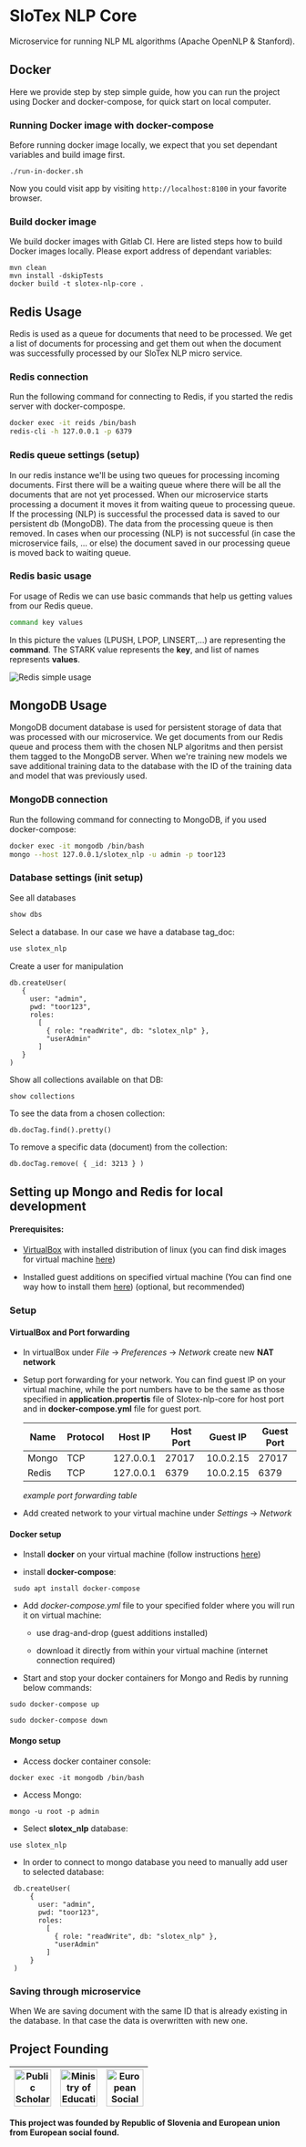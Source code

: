 # SloTex NLP Core

Microservice for running NLP ML algorithms (Apache OpenNLP & Stanford).


## Docker

Here we provide step by step simple guide, how you can run the project using
Docker and docker-compose, for quick start on local computer. 


### Running Docker image with docker-compose

Before running docker image locally, we expect that you set dependant variables
and build image first. 

```
./run-in-docker.sh 
```
Now you could visit app by visiting `http://localhost:8100` in your favorite
browser.

### Build docker image

We build docker images with Gitlab CI. Here are listed steps how to build
Docker images locally. Please export address of dependant variables:

```
mvn clean
mvn install -dskipTests
docker build -t slotex-nlp-core .
```


## Redis Usage

Redis is used as a queue for documents that need to be processed. We get a list
of documents for processing and get them out when the document was successfully
processed by our SloTex NLP micro service.

### Redis connection

Run the following command for connecting to Redis, if you started the redis
server with docker-compospe.

```bash
docker exec -it reids /bin/bash
redis-cli -h 127.0.0.1 -p 6379
```

### Redis queue settings (setup)

In our redis instance we'll be using two queues for processing incoming
documents. First there will be a waiting queue where there will be all the
documents that are not yet processed. When our microservice starts processing
a document it moves it from waiting queue to processing queue. If the
processing (NLP) is successful the processed data is saved to our persistent db
(MongoDB). The data from the processing queue is then removed. In cases when
our processing (NLP) is not successful (in case the microservice fails, ... or
else) the document saved in our processing queue is moved back to waiting
queue. 

### Redis basic usage

For usage of Redis we can use basic commands that help us getting values from
our Redis queue.

```bash
command key values
```

In this picture the values (LPUSH, LPOP, LINSERT,...) are representing the
**command**. The STARK value represents the **key**, and list of names
represents **values**.

![Redis simple usage](docs/redis-basic-commands-lists.png)

## MongoDB Usage

MongoDB document database is used for persistent storage of data that was
processed with our microservice. We get documents from our Redis queue and
process them with the chosen NLP algoritms and then persist them tagged to the
MongoDB server. When we're training new models we save additional training data
to the database with the ID of the training data and model that was previously
used.

### MongoDB connection

Run the following command for connecting to MongoDB, if you used docker-compose:

```bash
docker exec -it mongodb /bin/bash
mongo --host 127.0.0.1/slotex_nlp -u admin -p toor123
```

### Database settings (init setup)

See all databases

```bash
show dbs
```

Select a database. In our case we have a database tag_doc:

```bash
use slotex_nlp
```

Create a user for manipulation

```
db.createUser(
   {
     user: "admin",
     pwd: "toor123",
     roles:
       [
         { role: "readWrite", db: "slotex_nlp" }, 
         "userAdmin"
       ]
   }
)
```

Show all collections available on that DB:

```bash
show collections
```

To see the data from a chosen collection:

```
db.docTag.find().pretty()
```

To remove a specific data (document) from the collection:
```
db.docTag.remove( { _id: 3213 } )
```

## Setting up Mongo and Redis for local development

#### Prerequisites:

 + [VirtualBox](https://www.virtualbox.org/) with installed distribution of
   linux (you can find disk images for virtual machine
   [here](https://www.osboxes.org/))

 + Installed guest additions on specified virtual machine (You can find one way
   how to install them
   [here](https://docs.oracle.com/cd/E36500_01/E36502/html/qs-guest-additions.html))
   (optional, but recommended)

### Setup

#### VirtualBox and Port forwarding    

 + In virtualBox under *File* &rarr; *Preferences* &rarr; *Network* create new **NAT network**

 + Setup port forwarding for your network. You can find guest IP on your
   virtual machine, while the port numbers have to be the same as those
   specified in **application.propertis** file of Slotex-nlp-core for host port
   and in **docker-compose.yml** file for guest port.

    | Name  | Protocol | Host IP   | Host Port | Guest IP  | Guest Port |
    |-------|----------|-----------|-----------|-----------|------------|
    | Mongo | TCP      | 127.0.0.1 | 27017     | 10.0.2.15 | 27017      |
    | Redis | TCP      | 127.0.0.1 | 6379      | 10.0.2.15 | 6379       | 
  
    *example port forwarding table*
 
 + Add created network to your virtual machine under *Settings* &rarr; *Network*

#### Docker setup

 + Install **docker** on your virtual machine (follow instructions
   [here](https://docs.docker.com/install/linux/docker-ce/ubuntu)) 
 
 + install **docker-compose**:

```
 sudo apt install docker-compose
```

 + Add *docker-compose.yml* file to your specified folder where you will run it on virtual machine:

    + use drag-and-drop (guest additions installed)

    + download it directly from within your virtual machine (internet connection required)

 + Start and stop your docker containers for Mongo and Redis by running below commands:

```
sudo docker-compose up
```

```
sudo docker-compose down
```

#### Mongo setup

+ Access docker container console:

``` 
docker exec -it mongodb /bin/bash
```

+ Access Mongo:

```
mongo -u root -p admin
```

+ Select **slotex_nlp** database:

```
use slotex_nlp
```

+ In order to connect to mongo database you need to manually add user to
  selected database:

```
 db.createUser(
     {
       user: "admin",
       pwd: "toor123",
       roles:
         [
           { role: "readWrite", db: "slotex_nlp" }, 
           "userAdmin"
         ]
     }
 )
```

### Saving through microservice

When We are saving document with the same ID that is already existing in the
database. In that case the data is overwritten with new one.

## Project Founding

|  <img alt="Public Scholarship, Development, Disability and Maintenence Fund of the Republic of Slovenia" src="https://slotex.si/images/logo-sklad.svg" height="65" /> |  <img alt="Ministry of Education, Science and Sport" src="https://slotex.si/images/logo-mizs.svg" height="65"/> |  <img alt="European Social Fund" src="https://slotex.si/images/logo-pkp.svg" height="65"/> |
| --- | --- | --- |

**This project was founded by Republic of Slovenia and European union from European social found.**

